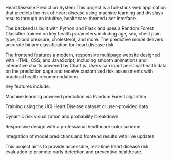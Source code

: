 Heart Disease Prediction System
This project is a full-stack web application that predicts the risk of heart disease using machine learning and displays results through an intuitive, healthcare-themed user interface.

The backend is built with Python and Flask and uses a Random Forest Classifier trained on key health parameters including age, sex, chest pain type, blood pressure, cholesterol, and more. The predictive model delivers accurate binary classification for heart disease risk.

The frontend features a modern, responsive multipage website designed with HTML, CSS, and JavaScript, including smooth animations and interactive charts powered by Chart.js. Users can input personal health data on the prediction page and receive customized risk assessments with practical health recommendations.

Key features include:

Machine learning powered prediction via Random Forest algorithm

Training using the UCI Heart Disease dataset or user-provided data

Dynamic risk visualization and probability breakdown

Responsive design with a professional healthcare color scheme

Integration of model predictions and frontend results with live updates

This project aims to provide accessible, real-time heart disease risk evaluation to promote early detection and preventive healthcare.
